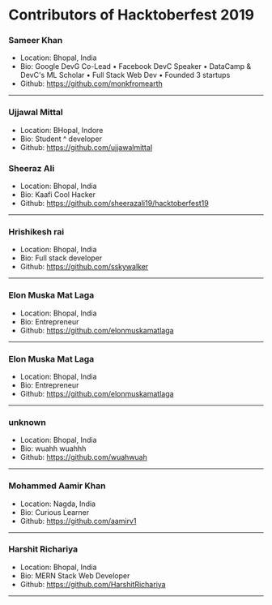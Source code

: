 # Contributors of Hacktoberfest 2019

### Sameer Khan
- Location: Bhopal, India
- Bio: Google DevG Co-Lead • Facebook DevC Speaker • DataCamp & DevC's ML Scholar • Full Stack Web Dev • Founded 3 startups
- Github: https://github.com/monkfromearth
***

### Ujjawal Mittal  
- Location: BHopal, Indore
- Bio: Student ^ developer
- Github: https://github.com/ujjawalmittal

### Sheeraz Ali
- Location: Bhopal, India
- Bio: Kaafi Cool Hacker
- Github: https://github.com/sheerazali19/hacktoberfest19
***

### Hrishikesh rai
- Location: Bhopal, India
- Bio: Full stack developer
- Github: https://github.com/sskywalker
***

### Elon Muska Mat Laga
- Location: Bhopal, India
- Bio: Entrepreneur
- Github: https://github.com/elonmuskamatlaga
***

### Elon Muska Mat Laga
- Location: Bhopal, India
- Bio: Entrepreneur
- Github: https://github.com/elonmuskamatlaga
***

### unknown
- Location: Bhopal, India
- Bio: wuahh wuahhh
- Github: https://github.com/wuahwuah
***

### Mohammed Aamir Khan
- Location: Nagda, India
- Bio: Curious Learner
- Github: https://github.com/aamirv1
***

### Harshit Richariya
- Location: Bhopal, India
- Bio: MERN Stack Web Developer
- Github: https://github.com/HarshitRichariya
***